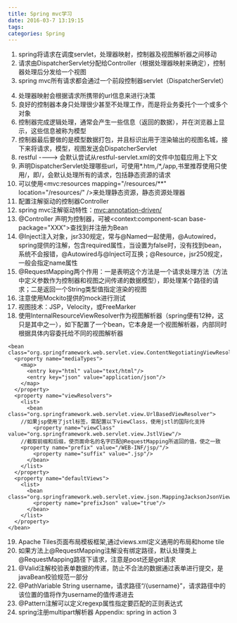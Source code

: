 ```yaml
---
title: Spring mvc学习
date: 2016-03-7 13:19:15
tags: 
categories: Spring
---
```

1. spring将请求在调度servlet，处理器映射，控制器及视图解析器之间移动
2. 请求由DispatcherServlet分配给Controller（根据处理器映射来确定），控制器处理后分发给一个视图
3. spring mvc所有请求都会通过一个前段控制器servlet（DispatcherServlet）
<!--more-->
4. 处理器映射会根据请求所携带的url信息来进行决策
5. 良好的控制器本身只处理很少甚至不处理工作，而是将业务委托个一个或多个对象
6. 控制器完成逻辑处理，通常会产生一些信息（返回的数据），并在浏览器上显示，这些信息被称为模型
7. 控制器最后要做的是模型数据打包，并且标识出用于渲染输出的视图名城，接下来将请求，模型，视图发送会DispatcherServlet
8. <servlet-name>restful</servlet-name>   ---->  会默认尝试从restful-servlet.xml的文件中加载应用上下文
9. 声明DispatcherServlet处理哪些url，可使用*.htm,/*,/app,书里推荐使用只使用/，即<url-pattern>/</url-pattern>，会默认处理所有的请求，包括静态资源的请求
10. 可以使用<mvc:resources mapping="/resources/**" location="/resources/" />来处理静态资源，静态资源处理器
11. 配置注解驱动的控制器Controller
12. spring mvc注解驱动特性：<mvc:annotation-driven/>
13. @Controller 声明为控制器，可被<context:component-scan base-package="XXX">查找到并注册为Bean
14. @Inject注入对象，jsr330规定，常与@Named一起使用，@Autowired，spring提供的注解，包含required属性，当设置为false时，没有找到bean，系统不会报错，@Autowired与@Inject可互换；@Resource，jsr250规定，一般会指定name属性
15. @RequestMapping两个作用：一是表明这个方法是一个请求处理方法（方法中定义参数作为控制器和视图之间传递的数据模型），即处理某个路径的请求；二是返回一个String类型值指定渲染的视图
16. 注意使用Mockito提供的mock进行测试
17. 视图技术：JSP，Velocity，或FreeMarker
18. 使用InternalResourceViewResolver作为视图解析器（spring便有12种，这只是其中之一），如下配置了一个bean，它本身是一个视图解析器，内部同时根据具体内容委托给不同的视图解析器
```
<bean class="org.springframework.web.servlet.view.ContentNegotiatingViewResolver">
  <property name="mediaTypes">
    <map>
      <entry key="html" value="text/html"/>
      <entry key="json" value="application/json"/>
    </map>
  </property>
  <property name="viewResolvers">
    <list>
      <bean class="org.springframework.web.servlet.view.UrlBasedViewResolver">
	//如果jsp使用了jstl标签，需配置以下viewClass，使用jstl的国际化支持
        <property name="viewClass" value="org.springframework.web.servlet.view.JstlView"/>
	//截取前缀和后缀，使页面命名的名字匹配@RequestMapping所返回的值，使之一致        
	<property name="prefix" value="/WEB-INF/jsp/"/>
        <property name="suffix" value=".jsp"/>
      </bean>
    </list>
  </property>
  <property name="defaultViews">
    <list>
      <bean class="org.springframework.web.servlet.view.json.MappingJacksonJsonView">
        <property name="prefixJson" value="true"/>
      </bean>
    </list>
  </property>
</bean>
```
19. Apache Tiles页面布局模板框架,通过views.xml定义通用的布局和home tile
20. 如果方法上@RequestMapping注解没有绑定路径，默认处理类上@RequestMapping路径下请求，注意是post还是get请求
21. @Valid注解校验表单数据的传递，防止不合法的数据通过表单进行提交，是javaBean校验规范一部分
22. @PathVariable String username，请求路径“/{username}”，请求路径中的该位置的值将作为username的值传递进去
23. @Pattern注解可以定义regexp属性指定要匹配的正则表达式
24. spring注册multipart解析器
Appendix: spring in action 3
